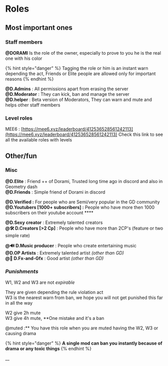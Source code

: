 # Roles

## Most important ones 

### Staff members 

**@DORAMI** Is the role of the owner, especially to prove to you he is the real one with his color

{% hint style="danger" %}
Tagging the role or him is an instant warn depending the act, Friends or Elite people are allowed only for important reasons 
{% endhint %}

**@D.Admins** : All permissions apart from erasing the server  
**@D.Moderator** : They can kick, ban and manage the server   
**@D.helper** : Beta version of Moderators, They can warn and mute and helps other staff members 

### Level roles

MEE6 : [https://mee6.xyz/leaderboard/412536528561242113](https://mee6.xyz/leaderboard/412536528561242113) Check this link to see all the available roles with levels  

## Other/fun

### **Misc**

**@D.Elite** : Friend ++ of Dorami, Trusted long time ago in discord and also in Geometry dash   
**@D.Friends** : Simple friend of Dorami in discord   
  
**@D.Verified :** For people who are Semi/very popular in the GD community  
**@D.Youtubers \[1000+ subscribers\] :** People who have more then 1000 subscribers on their youtube account ****  
  
**@D.Sexy creator** : Extremely talented creators   
**@🛠 D.Creators \[&gt;2 Cp\]** : People who have more than 2CP's \(feature or two simple rate\)  
  
**@🔊 D.Music producer** : People who create entertaining music  
**@D.OP Artists** : Extremely talented artist _\(other than GD\)_  
**@🎨 D.Fx-and-Gfx** : Good artist _\(other than GD\)_

### _Punishments_ 

W1, W2 and W3 are not _expirable_  
  
They are given depending the rule violation act  
W3 is the nearest warn from ban, we hope you will not get punished this far in all the way  
  
W2 give 2h mute   
W3 give 4h mute, **One mistake and it's a ban   
  
@muted :** You have this role when you are muted having the W2, W3 or causing drama 

{% hint style="danger" %}
**A single mod can ban you instantly because of drama or any toxic things** 
{% endhint %}

  
  
  
  
  
  
__  
  
  
  




